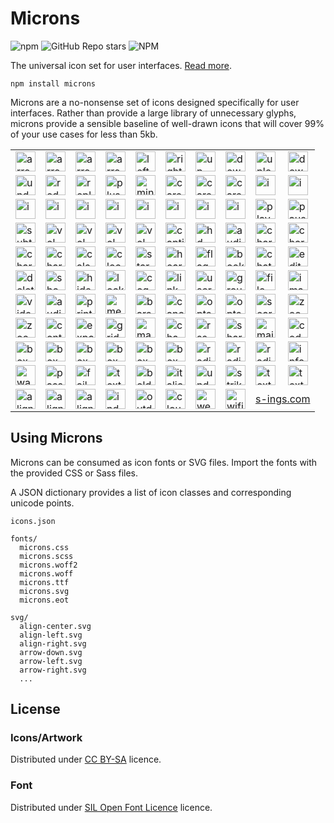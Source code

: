 # Microns
![npm](https://img.shields.io/npm/v/microns)
![GitHub Repo stars](https://img.shields.io/github/stars/stephenhutchings/microns)
![NPM](https://img.shields.io/npm/l/microns)

The universal icon set for user interfaces. [Read more](https://www.s-ings.com/projects/microns-icon-font/).


```
npm install microns
```

Microns are a no-nonsense set of icons designed specifically for user
interfaces. Rather than provide a large library of unnecessary glyphs,
microns provide a sensible baseline of well-drawn icons that will cover
99% of your use cases for less than 5kb.

<table style="border:0;">
<tr>
<td><img alt="arrow-left" src="https://stephenhutchings.github.io/microns/svg/arrow-left.svg" width="32" height="32" /></td>
<td><img alt="arrow-right" src="https://stephenhutchings.github.io/microns/svg/arrow-right.svg" width="32" height="32" /></td>
<td><img alt="arrow-up" src="https://stephenhutchings.github.io/microns/svg/arrow-up.svg" width="32" height="32" /></td>
<td><img alt="arrow-down" src="https://stephenhutchings.github.io/microns/svg/arrow-down.svg" width="32" height="32" /></td>
<td><img alt="left" src="https://stephenhutchings.github.io/microns/svg/left.svg" width="32" height="32" /></td>
<td><img alt="right" src="https://stephenhutchings.github.io/microns/svg/right.svg" width="32" height="32" /></td>
<td><img alt="up" src="https://stephenhutchings.github.io/microns/svg/up.svg" width="32" height="32" /></td>
<td><img alt="down" src="https://stephenhutchings.github.io/microns/svg/down.svg" width="32" height="32" /></td>
<td><img alt="upload" src="https://stephenhutchings.github.io/microns/svg/upload.svg" width="32" height="32" /></td>
<td><img alt="download" src="https://stephenhutchings.github.io/microns/svg/download.svg" width="32" height="32" /></td>
</tr>
<tr>
<td><img alt="undo" src="https://stephenhutchings.github.io/microns/svg/undo.svg" width="32" height="32" /></td>
<td><img alt="redo" src="https://stephenhutchings.github.io/microns/svg/redo.svg" width="32" height="32" /></td>
<td><img alt="replay" src="https://stephenhutchings.github.io/microns/svg/replay.svg" width="32" height="32" /></td>
<td><img alt="plus" src="https://stephenhutchings.github.io/microns/svg/plus.svg" width="32" height="32" /></td>
<td><img alt="minus" src="https://stephenhutchings.github.io/microns/svg/minus.svg" width="32" height="32" /></td>
<td><img alt="caret" src="https://stephenhutchings.github.io/microns/svg/caret.svg" width="32" height="32" /></td>
<td><img alt="caret-up" src="https://stephenhutchings.github.io/microns/svg/caret-up.svg" width="32" height="32" /></td>
<td><img alt="caret-down" src="https://stephenhutchings.github.io/microns/svg/caret-down.svg" width="32" height="32" /></td>
<td><img alt="i-left" src="https://stephenhutchings.github.io/microns/svg/i-left.svg" width="32" height="32" /></td>
<td><img alt="i-right" src="https://stephenhutchings.github.io/microns/svg/i-right.svg" width="32" height="32" /></td>
</tr>
<tr>
<td><img alt="i-up" src="https://stephenhutchings.github.io/microns/svg/i-up.svg" width="32" height="32" /></td>
<td><img alt="i-down" src="https://stephenhutchings.github.io/microns/svg/i-down.svg" width="32" height="32" /></td>
<td><img alt="i-plus" src="https://stephenhutchings.github.io/microns/svg/i-plus.svg" width="32" height="32" /></td>
<td><img alt="i-minus" src="https://stephenhutchings.github.io/microns/svg/i-minus.svg" width="32" height="32" /></td>
<td><img alt="i-tick" src="https://stephenhutchings.github.io/microns/svg/i-tick.svg" width="32" height="32" /></td>
<td><img alt="i-cross" src="https://stephenhutchings.github.io/microns/svg/i-cross.svg" width="32" height="32" /></td>
<td><img alt="i-bullet" src="https://stephenhutchings.github.io/microns/svg/i-bullet.svg" width="32" height="32" /></td>
<td><img alt="i-asterisk" src="https://stephenhutchings.github.io/microns/svg/i-asterisk.svg" width="32" height="32" /></td>
<td><img alt="play" src="https://stephenhutchings.github.io/microns/svg/play.svg" width="32" height="32" /></td>
<td><img alt="pause" src="https://stephenhutchings.github.io/microns/svg/pause.svg" width="32" height="32" /></td>
</tr>
<tr>
<td><img alt="subtitles" src="https://stephenhutchings.github.io/microns/svg/subtitles.svg" width="32" height="32" /></td>
<td><img alt="vol-low" src="https://stephenhutchings.github.io/microns/svg/vol-low.svg" width="32" height="32" /></td>
<td><img alt="vol-mid" src="https://stephenhutchings.github.io/microns/svg/vol-mid.svg" width="32" height="32" /></td>
<td><img alt="vol-high" src="https://stephenhutchings.github.io/microns/svg/vol-high.svg" width="32" height="32" /></td>
<td><img alt="vol-mute" src="https://stephenhutchings.github.io/microns/svg/vol-mute.svg" width="32" height="32" /></td>
<td><img alt="captions" src="https://stephenhutchings.github.io/microns/svg/captions.svg" width="32" height="32" /></td>
<td><img alt="hd" src="https://stephenhutchings.github.io/microns/svg/hd.svg" width="32" height="32" /></td>
<td><img alt="audio-description" src="https://stephenhutchings.github.io/microns/svg/audio-description.svg" width="32" height="32" /></td>
<td><img alt="chart-line" src="https://stephenhutchings.github.io/microns/svg/chart-line.svg" width="32" height="32" /></td>
<td><img alt="chart-bar" src="https://stephenhutchings.github.io/microns/svg/chart-bar.svg" width="32" height="32" /></td>
</tr>
<tr>
<td><img alt="chart-scatter" src="https://stephenhutchings.github.io/microns/svg/chart-scatter.svg" width="32" height="32" /></td>
<td><img alt="chart-pie" src="https://stephenhutchings.github.io/microns/svg/chart-pie.svg" width="32" height="32" /></td>
<td><img alt="calendar" src="https://stephenhutchings.github.io/microns/svg/calendar.svg" width="32" height="32" /></td>
<td><img alt="clock" src="https://stephenhutchings.github.io/microns/svg/clock.svg" width="32" height="32" /></td>
<td><img alt="star" src="https://stephenhutchings.github.io/microns/svg/star.svg" width="32" height="32" /></td>
<td><img alt="heart" src="https://stephenhutchings.github.io/microns/svg/heart.svg" width="32" height="32" /></td>
<td><img alt="flag" src="https://stephenhutchings.github.io/microns/svg/flag.svg" width="32" height="32" /></td>
<td><img alt="bookmark" src="https://stephenhutchings.github.io/microns/svg/bookmark.svg" width="32" height="32" /></td>
<td><img alt="chat" src="https://stephenhutchings.github.io/microns/svg/chat.svg" width="32" height="32" /></td>
<td><img alt="edit" src="https://stephenhutchings.github.io/microns/svg/edit.svg" width="32" height="32" /></td>
</tr>
<tr>
<td><img alt="delete" src="https://stephenhutchings.github.io/microns/svg/delete.svg" width="32" height="32" /></td>
<td><img alt="show" src="https://stephenhutchings.github.io/microns/svg/show.svg" width="32" height="32" /></td>
<td><img alt="hide" src="https://stephenhutchings.github.io/microns/svg/hide.svg" width="32" height="32" /></td>
<td><img alt="lock" src="https://stephenhutchings.github.io/microns/svg/lock.svg" width="32" height="32" /></td>
<td><img alt="cog" src="https://stephenhutchings.github.io/microns/svg/cog.svg" width="32" height="32" /></td>
<td><img alt="link" src="https://stephenhutchings.github.io/microns/svg/link.svg" width="32" height="32" /></td>
<td><img alt="user" src="https://stephenhutchings.github.io/microns/svg/user.svg" width="32" height="32" /></td>
<td><img alt="group" src="https://stephenhutchings.github.io/microns/svg/group.svg" width="32" height="32" /></td>
<td><img alt="file" src="https://stephenhutchings.github.io/microns/svg/file.svg" width="32" height="32" /></td>
<td><img alt="image" src="https://stephenhutchings.github.io/microns/svg/image.svg" width="32" height="32" /></td>
</tr>
<tr>
<td><img alt="video" src="https://stephenhutchings.github.io/microns/svg/video.svg" width="32" height="32" /></td>
<td><img alt="audio" src="https://stephenhutchings.github.io/microns/svg/audio.svg" width="32" height="32" /></td>
<td><img alt="print" src="https://stephenhutchings.github.io/microns/svg/print.svg" width="32" height="32" /></td>
<td><img alt="menu" src="https://stephenhutchings.github.io/microns/svg/menu.svg" width="32" height="32" /></td>
<td><img alt="bars" src="https://stephenhutchings.github.io/microns/svg/bars.svg" width="32" height="32" /></td>
<td><img alt="cancel" src="https://stephenhutchings.github.io/microns/svg/cancel.svg" width="32" height="32" /></td>
<td><img alt="opts-h" src="https://stephenhutchings.github.io/microns/svg/opts-h.svg" width="32" height="32" /></td>
<td><img alt="opts-v" src="https://stephenhutchings.github.io/microns/svg/opts-v.svg" width="32" height="32" /></td>
<td><img alt="search" src="https://stephenhutchings.github.io/microns/svg/search.svg" width="32" height="32" /></td>
<td><img alt="zoom-in" src="https://stephenhutchings.github.io/microns/svg/zoom-in.svg" width="32" height="32" /></td>
</tr>
<tr>
<td><img alt="zoom-out" src="https://stephenhutchings.github.io/microns/svg/zoom-out.svg" width="32" height="32" /></td>
<td><img alt="contract" src="https://stephenhutchings.github.io/microns/svg/contract.svg" width="32" height="32" /></td>
<td><img alt="expand" src="https://stephenhutchings.github.io/microns/svg/expand.svg" width="32" height="32" /></td>
<td><img alt="grid" src="https://stephenhutchings.github.io/microns/svg/grid.svg" width="32" height="32" /></td>
<td><img alt="matrix" src="https://stephenhutchings.github.io/microns/svg/matrix.svg" width="32" height="32" /></td>
<td><img alt="chapters" src="https://stephenhutchings.github.io/microns/svg/chapters.svg" width="32" height="32" /></td>
<td><img alt="rss" src="https://stephenhutchings.github.io/microns/svg/rss.svg" width="32" height="32" /></td>
<td><img alt="share" src="https://stephenhutchings.github.io/microns/svg/share.svg" width="32" height="32" /></td>
<td><img alt="mail" src="https://stephenhutchings.github.io/microns/svg/mail.svg" width="32" height="32" /></td>
<td><img alt="code" src="https://stephenhutchings.github.io/microns/svg/code.svg" width="32" height="32" /></td>
</tr>
<tr>
<td><img alt="box" src="https://stephenhutchings.github.io/microns/svg/box.svg" width="32" height="32" /></td>
<td><img alt="box-full" src="https://stephenhutchings.github.io/microns/svg/box-full.svg" width="32" height="32" /></td>
<td><img alt="box-plus" src="https://stephenhutchings.github.io/microns/svg/box-plus.svg" width="32" height="32" /></td>
<td><img alt="box-minus" src="https://stephenhutchings.github.io/microns/svg/box-minus.svg" width="32" height="32" /></td>
<td><img alt="box-tick" src="https://stephenhutchings.github.io/microns/svg/box-tick.svg" width="32" height="32" /></td>
<td><img alt="box-cross" src="https://stephenhutchings.github.io/microns/svg/box-cross.svg" width="32" height="32" /></td>
<td><img alt="radio-off" src="https://stephenhutchings.github.io/microns/svg/radio-off.svg" width="32" height="32" /></td>
<td><img alt="radio-on" src="https://stephenhutchings.github.io/microns/svg/radio-on.svg" width="32" height="32" /></td>
<td><img alt="radio-full" src="https://stephenhutchings.github.io/microns/svg/radio-full.svg" width="32" height="32" /></td>
<td><img alt="info" src="https://stephenhutchings.github.io/microns/svg/info.svg" width="32" height="32" /></td>
</tr>
<tr>
<td><img alt="warn" src="https://stephenhutchings.github.io/microns/svg/warn.svg" width="32" height="32" /></td>
<td><img alt="pass" src="https://stephenhutchings.github.io/microns/svg/pass.svg" width="32" height="32" /></td>
<td><img alt="fail" src="https://stephenhutchings.github.io/microns/svg/fail.svg" width="32" height="32" /></td>
<td><img alt="text" src="https://stephenhutchings.github.io/microns/svg/text.svg" width="32" height="32" /></td>
<td><img alt="bold" src="https://stephenhutchings.github.io/microns/svg/bold.svg" width="32" height="32" /></td>
<td><img alt="italic" src="https://stephenhutchings.github.io/microns/svg/italic.svg" width="32" height="32" /></td>
<td><img alt="underline" src="https://stephenhutchings.github.io/microns/svg/underline.svg" width="32" height="32" /></td>
<td><img alt="strikeout" src="https://stephenhutchings.github.io/microns/svg/strikeout.svg" width="32" height="32" /></td>
<td><img alt="text-size" src="https://stephenhutchings.github.io/microns/svg/text-size.svg" width="32" height="32" /></td>
<td><img alt="text-unstyle" src="https://stephenhutchings.github.io/microns/svg/text-unstyle.svg" width="32" height="32" /></td>
</tr>
<tr>
<td><img alt="align-left" src="https://stephenhutchings.github.io/microns/svg/align-left.svg" width="32" height="32" /></td>
<td><img alt="align-center" src="https://stephenhutchings.github.io/microns/svg/align-center.svg" width="32" height="32" /></td>
<td><img alt="align-right" src="https://stephenhutchings.github.io/microns/svg/align-right.svg" width="32" height="32" /></td>
<td><img alt="indent" src="https://stephenhutchings.github.io/microns/svg/indent.svg" width="32" height="32" /></td>
<td><img alt="outdent" src="https://stephenhutchings.github.io/microns/svg/outdent.svg" width="32" height="32" /></td>
<td><img alt="cloud" src="https://stephenhutchings.github.io/microns/svg/cloud.svg" width="32" height="32" /></td>
<td><img alt="web" src="https://stephenhutchings.github.io/microns/svg/web.svg" width="32" height="32" /></td>
<td><img alt="wifi" src="https://stephenhutchings.github.io/microns/svg/wifi.svg" width="32" height="32" /></td>
<td colspan="2"><a href="https://www.s-ings.com">s-ings.com</a></td>
</tr>
</table>

## Using Microns

Microns can be consumed as icon fonts or SVG files. Import the fonts with the provided CSS or Sass files.

A JSON dictionary provides a list of icon classes and corresponding unicode points.

```
icons.json

fonts/
  microns.css
  microns.scss
  microns.woff2
  microns.woff
  microns.ttf
  microns.svg
  microns.eot
  
svg/
  align-center.svg
  align-left.svg
  align-right.svg
  arrow-down.svg
  arrow-left.svg
  arrow-right.svg
  ...
```

## License

### Icons/Artwork

Distributed under
[CC BY-SA](http://creativecommons.org/licenses/by-sa/3.0/) licence.

### Font

Distributed under
[SIL Open Font Licence](http://scripts.sil.org/cms/scripts/page.php?item_id=OFL_web) licence.
